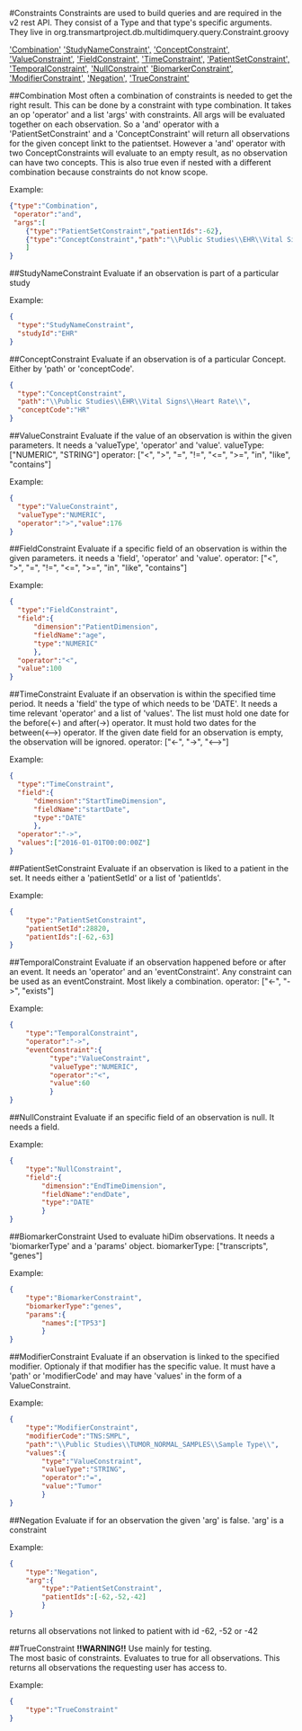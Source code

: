 #Constraints
Constraints are used to build queries and are required in the v2 rest API. They consist of a Type and that type's specific arguments. They live in org.transmartproject.db.multidimquery.query.Constraint.groovy

['Combination'](#Combination)
['StudyNameConstraint',](#StudyNameConstraint)
['ConceptConstraint',](#ConceptConstraint)
['ValueConstraint',](#ValueConstraint)
['FieldConstraint',](#FieldConstraint)
['TimeConstraint',](#TimeConstraint)
['PatientSetConstraint',](#PatientSetConstraint)
['TemporalConstraint',](#TemporalConstraint)
['NullConstraint'](#NullConstraint)
['BiomarkerConstraint',](#BiomarkerConstraint)
['ModifierConstraint',](#ModifierConstraint)
['Negation',](#Negation)
['TrueConstraint'](#TrueConstraint)

##<a name="Combination">Combination</a>
Most often a combination of constraints is needed to get the right result. This can be done by a constraint with type combination.
It takes an op 'operator' and a list 'args' with constraints. All args will be evaluated together on each observation. So a 'and' operator with a 'PatientSetConstraint' and a 'ConceptConstraint' will return all observations for the given concept linkt to the patientset.
However a 'and' operator with two ConceptConstraints will evaluate to an empty result, as no observation can have two concepts. This is also true even if nested with a different combination because constraints do not know scope.

Example:
```json
{"type":"Combination",
 "operator":"and",
 "args":[
    {"type":"PatientSetConstraint","patientIds":-62},
    {"type":"ConceptConstraint","path":"\\Public Studies\\EHR\\Vital Signs\\Heart Rate\\"}
    ]
}
```

##<a name="StudyNameConstraint">StudyNameConstraint</a>
Evaluate if an observation is part of a particular study

Example:
```json
{
  "type":"StudyNameConstraint",
  "studyId":"EHR"
}
```

##<a name="ConceptConstraint">ConceptConstraint</a>
Evaluate if an observation is of a particular Concept. Either by 'path' or 'conceptCode'.

```json
{
  "type":"ConceptConstraint",
  "path":"\\Public Studies\\EHR\\Vital Signs\\Heart Rate\\",
  "conceptCode":"HR"
}
```

##<a name="ValueConstraint">ValueConstraint</a>
Evaluate if the value of an observation is within the given parameters. It needs a 'valueType', 'operator' and 'value'.
valueType: ["NUMERIC", "STRING"]
operator: ["<", ">", "=", "!=", "<=", ">=", "in", "like", "contains"]

Example:
```json
{
  "type":"ValueConstraint",
  "valueType":"NUMERIC",
  "operator":">","value":176
}
```

##<a name="FieldConstraint">FieldConstraint</a>
Evaluate if a specific field of an observation is within the given parameters. it needs a 'field', 'operator' and 'value'.
operator: ["<", ">", "=", "!=", "<=", ">=", "in", "like", "contains"]

Example:
```json
{
  "type":"FieldConstraint",
  "field":{
      "dimension":"PatientDimension",
      "fieldName":"age",
      "type":"NUMERIC"
      },
  "operator":"<",
  "value":100
}
```

##<a name="TimeConstraint">TimeConstraint</a>
Evaluate if an observation is within the specified time period. It needs a 'field' the type of which needs to be 'DATE'. It needs a time relevant 'operator' and a list of 'values'.
The list must hold one date for the before(<-) and after(->) operator. It must hold two dates for the between(<-->) operator. If the given date field for an observation is empty, the observation will be ignored.
operator: ["<-", "->", "<-->"]

Example:
```json
{
  "type":"TimeConstraint",
  "field":{
      "dimension":"StartTimeDimension",
      "fieldName":"startDate",
      "type":"DATE"
      },
  "operator":"->",
  "values":["2016-01-01T00:00:00Z"]
}
```

##<a name="PatientSetConstraint">PatientSetConstraint</a>
Evaluate if an observation is liked to a patient in the set. It needs either a 'patientSetId' or a list of 'patientIds'.

Example:
```json
{
    "type":"PatientSetConstraint",
    "patientSetId":28820,
    "patientIds":[-62,-63]
}
```

##<a name="TemporalConstraint">TemporalConstraint</a>
Evaluate if an observation happened before or after an event. It needs an 'operator' and an 'eventConstraint'. Any constraint can be used as an eventConstraint. Most likely a combination.
operator: ["<-", "->", "exists"]

Example:
```json
{
    "type":"TemporalConstraint",
    "operator":"->",
    "eventConstraint":{
          "type":"ValueConstraint",
          "valueType":"NUMERIC",
          "operator":"<",
          "value":60
          }
}
```

##<a name="NullConstraint">NullConstraint</a>
Evaluate if an specific field of an observation is null. It needs a field.

Example:
```json
{
    "type":"NullConstraint",
    "field":{
        "dimension":"EndTimeDimension",
        "fieldName":"endDate",
        "type":"DATE"
        }
}
```

##<a name="BiomarkerConstraint">BiomarkerConstraint</a>
Used to evaluate hiDim observations. It needs a 'biomarkerType' and a 'params' object.
biomarkerType: ["transcripts", "genes"]

Example:
```json
{
    "type":"BiomarkerConstraint",
    "biomarkerType":"genes",
    "params":{
        "names":["TP53"]
        }
}
```

##<a name="ModifierConstraint">ModifierConstraint</a>
Evaluate if an observation is linked to the specified modifier. Optionaly if that modifier has the specific value. It must have a 'path' or 'modifierCode' and may have 'values' in the form of a ValueConstraint.

Example:
```json
{
    "type":"ModifierConstraint",
    "modifierCode":"TNS:SMPL",
    "path":"\\Public Studies\\TUMOR_NORMAL_SAMPLES\\Sample Type\\",
    "values":{
        "type":"ValueConstraint",
        "valueType":"STRING",
        "operator":"=",
        "value":"Tumor"
        }
}
```

##<a name="Negation">Negation</a>
Evaluate if for an observation the given 'arg' is false. 'arg' is a constraint

Example:
```json
{
    "type":"Negation",
    "arg":{
        "type":"PatientSetConstraint",
        "patientIds":[-62,-52,-42]
        }
}
```
returns all observations not linked to patient with id -62, -52 or -42

##<a name="TrueConstraint">TrueConstraint</a>
**!!WARNING!!** Use mainly for testing.  
The most basic of constraints. Evaluates to true for all observations. This returns all observations the requesting user has access to.

Example:
```json
{
    "type":"TrueConstraint"
}
```